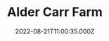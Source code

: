 ---
date: 2022-08-21T11:00:35.000Z
title: Alder Carr Farm
latitude: 52.15617481348432
longitude: 1.0552382365770623
category: checkin
---